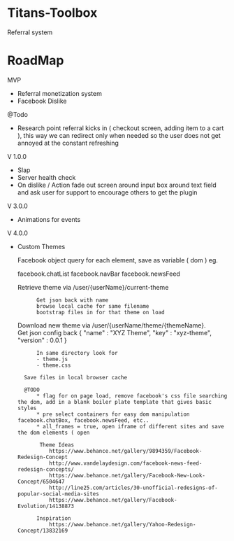 # Titans-Toolbox
Referral system

# RoadMap

MVP
* Referral monetization system
* Facebook Dislike

@Todo 
* Research point referral kicks in ( checkout screen, adding item to a cart ), this way we can redirect only when needed so the user does not get annoyed at the constant refreshing

V 1.0.0
* Slap
* Server health check
* On dislike / Action fade out screen around input box around text field and ask user for support to encourage others to get the plugin

V 3.0.0
* Animations for events

V 4.0.0
* Custom Themes

    Facebook object query for each element, save as variable ( dom ) eg.
    
    facebook.chatList
    facebook.navBar
    facebook.newsFeed

    Retrieve theme via /user/{userName}/current-theme
            
            Get json back with name
            browse local cache for same filename
            bootstrap files in for that theme on load

    Download new theme via /user/{userName/theme/{themeName}.   
        Get json config back 
            {
                "name" : "XYZ Theme",
                "key"  : "xyz-theme",
                "version" : 0.0.1
            }
            
            In same directory look for
            - theme.js
            - theme.css
            
        Save files in local browser cache
        
        @TODO 
            * flag for on page load, remove facebook's css file searching the dom, add in a blank boiler plate template that gives basic styles
            * pre select containers for easy dom manipulation facebook.chatBox, facebook.newsFeed, etc..
            * all_frames = true, open iframe of different sites and save the dom elements ( open
             
             Theme Ideas 
                https://www.behance.net/gallery/9894359/Facebook-Redesign-Concept
                http://www.vandelaydesign.com/facebook-news-feed-redesign-concepts/
                https://www.behance.net/gallery/Facebook-New-Look-Concept/6504647
                http://line25.com/articles/30-unofficial-redesigns-of-popular-social-media-sites
                https://www.behance.net/gallery/Facebook-Evolution/14138873
                
            Inspiration
                https://www.behance.net/gallery/Yahoo-Redesign-Concept/13832169
             
    